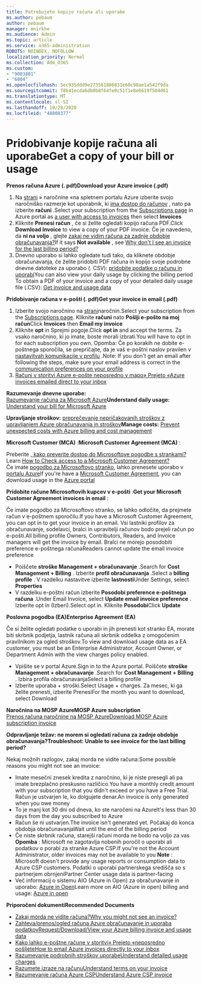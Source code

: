 ```yaml
---
title: Potrebujete kopijo računa ali uporabe
ms.author: pebaum
author: pebaum
manager: mnirkhe
ms.audience: Admin
ms.topic: article
ms.service: o365-administration
ROBOTS: NOINDEX, NOFOLLOW
localization_priority: Normal
ms.collection: Adm_O365
ms.custom:
- "9003801"
- "6804"
ms.openlocfilehash: 5ec935ddd9e273561886831e60c98ae1a542f9da
ms.sourcegitcommit: f8b41ecda6db0b8f64fe0c51f1e8e6619f504d61
ms.translationtype: MT
ms.contentlocale: sl-SI
ms.lasthandoff: 10/28/2020
ms.locfileid: "48808377"
---
```

# <a name="get-a-copy-of-your-bill-or-usage"></a><span data-ttu-id="c9d8b-102">Pridobivanje kopije računa ali uporabe</span><span class="sxs-lookup"><span data-stu-id="c9d8b-102">Get a copy of your bill or usage</span></span>

<span data-ttu-id="c9d8b-103">**Prenos računa Azure (. pdf)**</span><span class="sxs-lookup"><span data-stu-id="c9d8b-103">**Download your Azure invoice (.pdf)**</span></span>

1. <span data-ttu-id="c9d8b-104">Na [strani](https://portal.azure.com/#blade/Microsoft_Azure_Billing/SubscriptionsBlade) » naročnine «na spletnem portalu Azure izberite svojo naročniško razmerje kot uporabnik, ki [ima dostop do računov](https://docs.microsoft.com/azure/cost-management-billing/manage/manage-billing-access?WT.mc_id=Portal-Microsoft_Azure_Support) , nato pa izberite **računi** .</span><span class="sxs-lookup"><span data-stu-id="c9d8b-104">Select your subscription from the [Subscriptions page](https://portal.azure.com/#blade/Microsoft_Azure_Billing/SubscriptionsBlade) in Azure portal as [a user with access to invoices](https://docs.microsoft.com/azure/cost-management-billing/manage/manage-billing-access?WT.mc_id=Portal-Microsoft_Azure_Support) then select **Invoices**</span></span>
2. <span data-ttu-id="c9d8b-105">Kliknite **Prenesi račun** , če si želite ogledati kopijo računa PDF.</span><span class="sxs-lookup"><span data-stu-id="c9d8b-105">Click **Download Invoice** to view a copy of your PDF invoice.</span></span> <span data-ttu-id="c9d8b-106">Če je navedeno, da **ni na voljo** , glejte [zakaj ne vidim računa za zadnje obdobje obračunavanja?](https://docs.microsoft.com/azure/cost-management-billing/manage/download-azure-invoice-daily-usage-date?WT.mc_id=Portal-Microsoft_Azure_Support#noinvoice)</span><span class="sxs-lookup"><span data-stu-id="c9d8b-106">If it says **Not available** , see [Why don't I see an invoice for the last billing period?](https://docs.microsoft.com/azure/cost-management-billing/manage/download-azure-invoice-daily-usage-date?WT.mc_id=Portal-Microsoft_Azure_Support#noinvoice)</span></span>
3. <span data-ttu-id="c9d8b-107">Dnevno uporabo si lahko ogledate tudi tako, da kliknete obdobje obračunavanja, če želite pridobiti PDF računa in kopijo svoje podrobne dnevne datoteke za uporabo (. CSV): [pridobite podatke o računu in uporabi](https://docs.microsoft.com/azure/cost-management-billing/manage/download-azure-invoice-daily-usage-date?WT.mc_id=Portal-Microsoft_Azure_Support)</span><span class="sxs-lookup"><span data-stu-id="c9d8b-107">You can also view your daily usage by clicking the billing period To obtain a PDF of your invoice and a copy of your detailed daily usage file (.CSV): [Get invoice and usage data](https://docs.microsoft.com/azure/cost-management-billing/manage/download-azure-invoice-daily-usage-date?WT.mc_id=Portal-Microsoft_Azure_Support)</span></span>

<span data-ttu-id="c9d8b-108">**Pridobivanje računa v e-pošti (. pdf)**</span><span class="sxs-lookup"><span data-stu-id="c9d8b-108">**Get your invoice in email (.pdf)**</span></span>

1. <span data-ttu-id="c9d8b-109">Izberite svojo naročnino na [strani](https://ms.portal.azure.com/#blade/Microsoft_Azure_Billing/SubscriptionsBlade)naročnin.</span><span class="sxs-lookup"><span data-stu-id="c9d8b-109">Select your subscription from the [Subscriptions page](https://ms.portal.azure.com/#blade/Microsoft_Azure_Billing/SubscriptionsBlade).</span></span> <span data-ttu-id="c9d8b-110">Kliknite **računi** nato **Pošlji e-pošto na moj račun**</span><span class="sxs-lookup"><span data-stu-id="c9d8b-110">Click **Invoices** then **Email my invoice**</span></span>
2. <span data-ttu-id="c9d8b-111">Kliknite **opt** in Sprejmi pogoje.</span><span class="sxs-lookup"><span data-stu-id="c9d8b-111">Click **opt in** and accept the terms.</span></span> <span data-ttu-id="c9d8b-112">Za vsako naročnino, ki jo imate, boste morali izbrati.</span><span class="sxs-lookup"><span data-stu-id="c9d8b-112">You will have to opt in for each subscription you own.</span></span> <span data-ttu-id="c9d8b-113">Opomba: Če po korakih ne dobite e-poštnega sporočila, se prepričajte, da je vaš e-poštni naslov pravilen v [nastavitvah komunikacije v profilu](https://account.windowsazure.com/profile) .</span><span class="sxs-lookup"><span data-stu-id="c9d8b-113">Note: If you don't get an email after following the steps, make sure your email address is correct in the [communication preferences on your profile](https://account.windowsazure.com/profile)</span></span>
3. [<span data-ttu-id="c9d8b-114">Računi v storitvi Azure e-pošte neposredno v mapo» Prejeto «</span><span class="sxs-lookup"><span data-stu-id="c9d8b-114">Azure invoices emailed direct to your inbox</span></span>](https://azure.microsoft.com/blog/azure-email-invoices/)

<span data-ttu-id="c9d8b-115">**Razumevanje dnevne uporabe:**  
 [Razumevanje računa za Microsoft Azure](https://docs.microsoft.com/azure/cost-management-billing/understand/review-individual-bill?WT.mc_id=Portal-Microsoft_Azure_Support)</span><span class="sxs-lookup"><span data-stu-id="c9d8b-115">**Understand daily usage:** 
[Understand your bill for Microsoft Azure](https://docs.microsoft.com/azure/cost-management-billing/understand/review-individual-bill?WT.mc_id=Portal-Microsoft_Azure_Support)</span></span>  

<span data-ttu-id="c9d8b-116">**Upravljanje stroškov:** [preprečevanje nepričakovanih stroškov z upravljanjem Azure obračunavanja in stroškov](https://docs.microsoft.com/azure/cost-management-billing/manage/getting-started?WT.mc_id=Portal-Microsoft_Azure_Support)</span><span class="sxs-lookup"><span data-stu-id="c9d8b-116">**Manage costs:** [Prevent unexpected costs with Azure billing and cost management](https://docs.microsoft.com/azure/cost-management-billing/manage/getting-started?WT.mc_id=Portal-Microsoft_Azure_Support)</span></span>  

<span data-ttu-id="c9d8b-117">**Microsoft Customer (MCA)** :</span><span class="sxs-lookup"><span data-stu-id="c9d8b-117">**Microsoft Customer Agreement (MCA)** :</span></span>

<span data-ttu-id="c9d8b-118">Preberite  [, kako preverite dostop do Microsoftove pogodbe s strankami?](https://docs.microsoft.com/azure/cost-management-billing/manage/download-azure-invoice-daily-usage-date?WT.mc_id=Portal-Microsoft_Azure_Support#check-access-to-a-microsoft-customer-agreement)</span><span class="sxs-lookup"><span data-stu-id="c9d8b-118">Learn  [How to Check access to a Microsoft Customer Agreement?](https://docs.microsoft.com/azure/cost-management-billing/manage/download-azure-invoice-daily-usage-date?WT.mc_id=Portal-Microsoft_Azure_Support#check-access-to-a-microsoft-customer-agreement)</span></span>  
<span data-ttu-id="c9d8b-119">Če imate [pogodbo za Microsoftovo stranko](https://docs.microsoft.com/azure/cost-management-billing/manage/download-azure-invoice-daily-usage-date?WT.mc_id=Portal-Microsoft_Azure_Support#check-access-to-a-microsoft-customer-agreement), lahko prenesete uporabo v [portalu Azure](https://portal.azure.com/)</span><span class="sxs-lookup"><span data-stu-id="c9d8b-119">If you're have a [Microsoft Customer Agreement](https://docs.microsoft.com/azure/cost-management-billing/manage/download-azure-invoice-daily-usage-date?WT.mc_id=Portal-Microsoft_Azure_Support#check-access-to-a-microsoft-customer-agreement), you can download usage in the [Azure portal](https://portal.azure.com/)</span></span>

<span data-ttu-id="c9d8b-120">**Pridobite račune Microsoftovih kupcev v e-pošti** :</span><span class="sxs-lookup"><span data-stu-id="c9d8b-120">**Get your Microsoft Customer Agreement invoices in email** :</span></span>

<span data-ttu-id="c9d8b-121">Če imate pogodbo za Microsoftovo stranko, se lahko odločite, da prejmete račun v e-poštnem sporočilu.</span><span class="sxs-lookup"><span data-stu-id="c9d8b-121">If you have a Microsoft Customer Agreement, you can opt in to get your invoice in an email.</span></span> <span data-ttu-id="c9d8b-122">Vsi lastniki profilov za obračunavanje, sodelavci, bralci in upravitelji računov bodo prejeli račun po e-pošti.</span><span class="sxs-lookup"><span data-stu-id="c9d8b-122">All billing profile Owners, Contributors, Readers, and Invoice managers will get the invoice by email.</span></span> <span data-ttu-id="c9d8b-123">Bralci ne morejo posodobiti preference e-poštnega računa</span><span class="sxs-lookup"><span data-stu-id="c9d8b-123">Readers cannot update the email invoice preference</span></span>

- <span data-ttu-id="c9d8b-124">Poiščete **stroške Management + obračunavanje** .</span><span class="sxs-lookup"><span data-stu-id="c9d8b-124">Search for **Cost Management + Billing** .</span></span> <span data-ttu-id="c9d8b-125">Izberite **profil obračunavanja** .</span><span class="sxs-lookup"><span data-stu-id="c9d8b-125">Select a **billing profile** .</span></span> <span data-ttu-id="c9d8b-126">V razdelku nastavitve izberite **lastnosti**</span><span class="sxs-lookup"><span data-stu-id="c9d8b-126">Under Settings, select **Properties**</span></span>
- <span data-ttu-id="c9d8b-127">V razdelku e-poštni račun izberite **Posodobi preference e-poštnega računa** .</span><span class="sxs-lookup"><span data-stu-id="c9d8b-127">Under Email Invoice, select **Update email invoice preference** .</span></span> <span data-ttu-id="c9d8b-128">Izberite opt in (Izberi).</span><span class="sxs-lookup"><span data-stu-id="c9d8b-128">Select opt in.</span></span> <span data-ttu-id="c9d8b-129">Kliknite **Posodobi**</span><span class="sxs-lookup"><span data-stu-id="c9d8b-129">Click **Update**</span></span>

<span data-ttu-id="c9d8b-130">**Poslovna pogodba (EA)**</span><span class="sxs-lookup"><span data-stu-id="c9d8b-130">**Enterprise Agreement (EA)**</span></span>

<span data-ttu-id="c9d8b-131">Če si želite ogledati podatke o uporabi in jih prenesti kot stranko EA, morate biti skrbnik podjetja, lastnik računa ali skrbnik oddelka z omogočenim pravilnikom za ogled stroškov.</span><span class="sxs-lookup"><span data-stu-id="c9d8b-131">To view and download usage data as a EA customer, you must be an Enterprise Administrator, Account Owner, or Department Admin with the view charges policy enabled.</span></span>

- <span data-ttu-id="c9d8b-132">Vpišite se v portal Azure.</span><span class="sxs-lookup"><span data-stu-id="c9d8b-132">Sign in to the Azure portal.</span></span> <span data-ttu-id="c9d8b-133">Poiščete **stroške Management + obračunavanje** .</span><span class="sxs-lookup"><span data-stu-id="c9d8b-133">Search for **Cost Management + Billing** .</span></span> <span data-ttu-id="c9d8b-134">Izbira profila obračunavanja</span><span class="sxs-lookup"><span data-stu-id="c9d8b-134">Select a billing profile</span></span>
- <span data-ttu-id="c9d8b-135">Izberite uporaba + stroški.</span><span class="sxs-lookup"><span data-stu-id="c9d8b-135">Select Usage + charges.</span></span> <span data-ttu-id="c9d8b-136">Za mesec, ki ga želite prenesti, izberite Prenesi</span><span class="sxs-lookup"><span data-stu-id="c9d8b-136">For the month you want to download, select Download</span></span>

<span data-ttu-id="c9d8b-137">**Naročnina na MOSP Azure**</span><span class="sxs-lookup"><span data-stu-id="c9d8b-137">**MOSP Azure subscription**</span></span>  
[<span data-ttu-id="c9d8b-138">Prenos računa naročnine na MOSP Azure</span><span class="sxs-lookup"><span data-stu-id="c9d8b-138">Download MOSP Azure subscription invoice</span></span>](https://docs.microsoft.com/azure/cost-management-billing/understand/download-azure-invoice?WT.mc_id=Portal-Microsoft_Azure_Support#download-your-mosp-azure-subscription-invoice)

<span data-ttu-id="c9d8b-139">**Odpravljanje težav: ne morem si ogledati računa za zadnje obdobje obračunavanja?**</span><span class="sxs-lookup"><span data-stu-id="c9d8b-139">**Troubleshoot: Unable to see invoice for the last billing period?**</span></span>

<span data-ttu-id="c9d8b-140">Nekaj možnih razlogov, zakaj morda ne vidite računa:</span><span class="sxs-lookup"><span data-stu-id="c9d8b-140">Some possible reasons you might not see an invoice:</span></span>

- <span data-ttu-id="c9d8b-141">Imate mesečni znesek kredita z naročnino, ki je niste presegli ali pa imate brezplačno preskusno različico.</span><span class="sxs-lookup"><span data-stu-id="c9d8b-141">You have a monthly credit amount with your subscription that you didn't exceed or you have a Free Trial.</span></span> <span data-ttu-id="c9d8b-142">Račun je ustvarjen le, ko dolgujete denar.</span><span class="sxs-lookup"><span data-stu-id="c9d8b-142">An invoice is only generated when you owe money</span></span>
- <span data-ttu-id="c9d8b-143">To je manj kot 30 dni od dneva, ko ste naročeni na Azure</span><span class="sxs-lookup"><span data-stu-id="c9d8b-143">It's less than 30 days from the day you subscribed to Azure</span></span>
- <span data-ttu-id="c9d8b-144">Račun še ni ustvarjen.</span><span class="sxs-lookup"><span data-stu-id="c9d8b-144">The invoice isn't generated yet.</span></span> <span data-ttu-id="c9d8b-145">Počakaj do konca obdobja obračunavanja</span><span class="sxs-lookup"><span data-stu-id="c9d8b-145">Wait until the end of the billing period</span></span>
- <span data-ttu-id="c9d8b-146">Če niste skrbnik računa, starejši računi morda ne bodo na voljo za vas **Opomba** : Microsoft ne zagotavlja nobenih poročil o uporabi ali podatkov o porabi za stranke Azure CSP.</span><span class="sxs-lookup"><span data-stu-id="c9d8b-146">If you're not the Account Administrator, older invoices may not be available to you **Note** : Microsoft doesn't provide any usage reports or consumption data to Azure CSP customers.</span></span> <span data-ttu-id="c9d8b-147">Podatki o uporabi partnerskega središča so s partnerjem obrnjeni</span><span class="sxs-lookup"><span data-stu-id="c9d8b-147">Partner Center usage data is partner-facing</span></span>
- <span data-ttu-id="c9d8b-148">Več informacij o sistemu AIO (Azure in Open) za obračunavanje in uporabo: [Azure in Open](https://azure.microsoft.com/offers/ms-azr-0111p/)</span><span class="sxs-lookup"><span data-stu-id="c9d8b-148">Learn more on AIO (Azure in open) billing and usage: [Azure in open](https://azure.microsoft.com/offers/ms-azr-0111p/)</span></span>

<span data-ttu-id="c9d8b-149">**Priporočeni dokumenti**</span><span class="sxs-lookup"><span data-stu-id="c9d8b-149">**Recommended Documents**</span></span>

- [<span data-ttu-id="c9d8b-150">Zakaj morda ne vidite računa?</span><span class="sxs-lookup"><span data-stu-id="c9d8b-150">Why you might not see an invoice?</span></span>](https://docs.microsoft.com/azure/cost-management-billing/understand/download-azure-invoice?WT.mc_id=Portal-Microsoft_Azure_Support#noinvoice)
- [<span data-ttu-id="c9d8b-151">Zahteva/prenos/ogled računa Azure obračunavanje in uporaba podatkov</span><span class="sxs-lookup"><span data-stu-id="c9d8b-151">Request/Download/View your Azure billing invoice and usage data</span></span>](https://docs.microsoft.com/azure/cost-management-billing/manage/download-azure-invoice-daily-usage-date?WT.mc_id=Portal-Microsoft_Azure_Support)
- [<span data-ttu-id="c9d8b-152">Kako lahko e-poštne račune v storitvi» Prejeto «neposredno pošljete</span><span class="sxs-lookup"><span data-stu-id="c9d8b-152">How to email Azure invoices directly to your inbox</span></span>](https://docs.microsoft.com/azure/cost-management-billing/manage/download-azure-invoice-daily-usage-date?WT.mc_id=Portal-Microsoft_Azure_Support)
- [<span data-ttu-id="c9d8b-153">Razumevanje podrobnih stroškov uporabe</span><span class="sxs-lookup"><span data-stu-id="c9d8b-153">Understand detailed usage charges</span></span>](https://docs.microsoft.com/azure/cost-management-billing/understand/review-individual-bill?WT.mc_id=Portal-Microsoft_Azure_Support#csv)
- [<span data-ttu-id="c9d8b-154">Razumete izraze na računu</span><span class="sxs-lookup"><span data-stu-id="c9d8b-154">Understand terms on your invoice</span></span>](https://docs.microsoft.com/azure/cost-management-billing/understand/understand-invoice?WT.mc_id=Portal-Microsoft_Azure_Support)
- [<span data-ttu-id="c9d8b-155">Razumevanje računa Azure CSP</span><span class="sxs-lookup"><span data-stu-id="c9d8b-155">Understand Azure CSP invoice</span></span>](https://docs.microsoft.com/partner-center/azure-plan-lp?WT.mc_id=Portal-Microsoft_Azure_Support)
